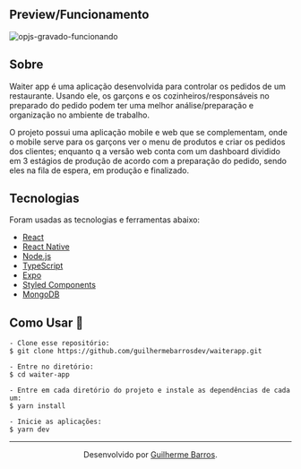 ## Preview/Funcionamento
![opjs-gravado-funcionando](https://user-images.githubusercontent.com/51785898/203781640-3d5b5bd8-95aa-4c70-953e-2f6872ea1a15.gif)

## Sobre

Waiter app é uma aplicação desenvolvida para controlar os pedidos de um restaurante. Usando ele, os garçons e os cozinheiros/responsáveis no preparado do pedido podem ter uma melhor análise/preparação e organização no ambiente de trabalho.

O projeto possui uma aplicação mobile e web que se complementam, onde o mobile serve para os garçons ver o menu de produtos e criar os pedidos dos clientes; enquanto q a versão web conta com um dashboard dividido em 3 estágios de produção de acordo com a preparação do pedido, sendo eles na fila de espera, em produção e finalizado.

## Tecnologias
Foram usadas as tecnologias e ferramentas abaixo:

* [React](https://reactjs.org/)
* [React Native](https://reactnative.dev/)
* [Node.js](https://nodejs.org/en/)
* [TypeScript](https://www.typescriptlang.org/)
* [Expo](https://expo.dev/)
* [Styled Components](https://styled-components.com)
* [MongoDB](https://www.mongodb.com)

## Como Usar 🤔

   ```
   - Clone esse repositório:
   $ git clone https://github.com/guilhermebarrosdev/waiterapp.git

   - Entre no diretório:
   $ cd waiter-app

   - Entre em cada diretório do projeto e instale as dependências de cada um:
   $ yarn install
   
   - Inicie as aplicações:
   $ yarn dev
   ```  
   
<hr/>

<p align="center">
  Desenvolvido por <a href="https://github.com/guilhermebarrosdev">Guilherme Barros</a>.
</p>

